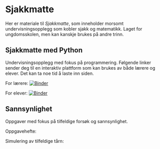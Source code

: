 # Sjakkmatte

Her er materiale til *Sjakkmatte*, som inneholder morsomt undervisningsopplegg som kobler sjakk og matematikk. Laget for ungdomsskolen, men kan kanskje brukes på andre trinn.

## Sjakkmatte med Python

Undervisningsopplegg med fokus på programmering. Følgende linker sender deg til en interaktiv plattform som kan brukes av både lærere og elever. Det kan ta noe tid å laste inn siden.

For lærere: [![Binder](https://mybinder.org/badge_logo.svg)](https://mybinder.org/v2/gh/olavlan/sjakkmatte/HEAD?labpath=sjakkmatte.ipynb)

For elever: [![Binder](https://mybinder.org/badge_logo.svg)](https://mybinder.org/v2/gh/olavlan/sjakkmatte/HEAD?labpath=sjakkmatte2.ipynb)


## Sannsynlighet

Oppgaver med fokus på tilfeldige forsøk og sannsynlighet.

Oppgavehefte:

Simulering av tilfeldige tårn: 
